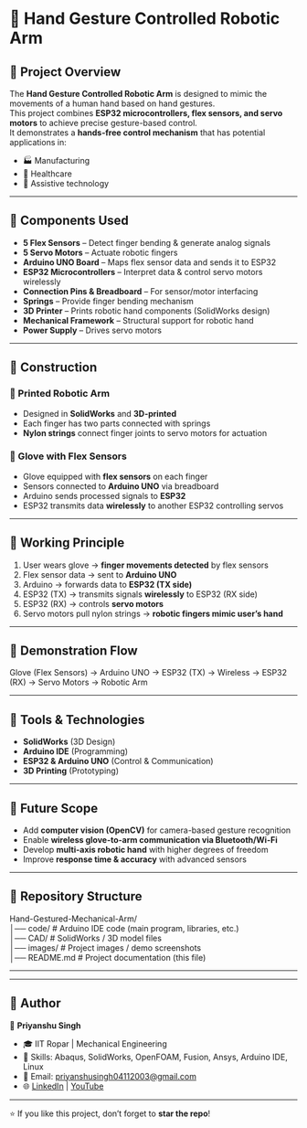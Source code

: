 # 🤖 Hand Gesture Controlled Robotic Arm  

## 🔹 Project Overview  
The **Hand Gesture Controlled Robotic Arm** is designed to mimic the movements of a human hand based on hand gestures.  
This project combines **ESP32 microcontrollers, flex sensors, and servo motors** to achieve precise gesture-based control.  
It demonstrates a **hands-free control mechanism** that has potential applications in:  
- 🏭 Manufacturing  
- 🏥 Healthcare  
- 🦾 Assistive technology  

---

## 🔹 Components Used  
- **5 Flex Sensors** – Detect finger bending & generate analog signals  
- **5 Servo Motors** – Actuate robotic fingers  
- **Arduino UNO Board** – Maps flex sensor data and sends it to ESP32  
- **ESP32 Microcontrollers** – Interpret data & control servo motors wirelessly  
- **Connection Pins & Breadboard** – For sensor/motor interfacing  
- **Springs** – Provide finger bending mechanism  
- **3D Printer** – Prints robotic hand components (SolidWorks design)  
- **Mechanical Framework** – Structural support for robotic hand  
- **Power Supply** – Drives servo motors  

---

## 🔹 Construction  

### 🦾 Printed Robotic Arm  
- Designed in **SolidWorks** and **3D-printed**  
- Each finger has two parts connected with springs  
- **Nylon strings** connect finger joints to servo motors for actuation  

### 🧤 Glove with Flex Sensors  
- Glove equipped with **flex sensors** on each finger  
- Sensors connected to **Arduino UNO** via breadboard  
- Arduino sends processed signals to **ESP32**  
- ESP32 transmits data **wirelessly** to another ESP32 controlling servos  

---

## 🔹 Working Principle  
1. User wears glove → **finger movements detected** by flex sensors  
2. Flex sensor data → sent to **Arduino UNO**  
3. Arduino → forwards data to **ESP32 (TX side)**  
4. ESP32 (TX) → transmits signals **wirelessly** to ESP32 (RX side)  
5. ESP32 (RX) → controls **servo motors**  
6. Servo motors pull nylon strings → **robotic fingers mimic user’s hand**  

---

## 🔹 Demonstration Flow  
Glove (Flex Sensors) → Arduino UNO → ESP32 (TX) → Wireless → ESP32 (RX) → Servo Motors → Robotic Arm


---

## 🔹 Tools & Technologies  
- **SolidWorks** (3D Design)  
- **Arduino IDE** (Programming)  
- **ESP32 & Arduino UNO** (Control & Communication)  
- **3D Printing** (Prototyping)  

---

## 🔹 Future Scope  
- Add **computer vision (OpenCV)** for camera-based gesture recognition  
- Enable **wireless glove-to-arm communication via Bluetooth/Wi-Fi**  
- Develop **multi-axis robotic hand** with higher degrees of freedom  
- Improve **response time & accuracy** with advanced sensors  

---

## 📂 Repository Structure  

Hand-Gestured-Mechanical-Arm/  
│── code/                # Arduino IDE code (main program, libraries, etc.)  
│── CAD/                 # SolidWorks / 3D model files  
│── images/              # Project images / demo screenshots  
│── README.md            # Project documentation (this file)  


---


---

## 🔹 Author  
👤 **Priyanshu Singh**  
- 🎓 IIT Ropar | Mechanical Engineering  
- 🔧 Skills: Abaqus, SolidWorks, OpenFOAM, Fusion, Ansys, Arduino IDE, Linux  
- 📧 Email: priyanshusingh04112003@gmail.com  
- 🌐 [LinkedIn](https://www.linkedin.com/in/priyanshu-singh-a47033265) | [YouTube](https://youtube.com/@theunfilteredguyy)  

---
⭐ If you like this project, don’t forget to **star the repo**!
